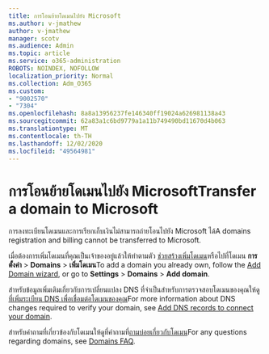 ```yaml
---
title: การโอนย้ายโดเมนไปยัง Microsoft
ms.author: v-jmathew
author: v-jmathew
manager: scotv
ms.audience: Admin
ms.topic: article
ms.service: o365-administration
ROBOTS: NOINDEX, NOFOLLOW
localization_priority: Normal
ms.collection: Adm_O365
ms.custom:
- "9002570"
- "7304"
ms.openlocfilehash: 8a8a13956237fe146340ff19024a626981138a43
ms.sourcegitcommit: 62a83a1c6bd9779a1a11b749490bd11670d4b063
ms.translationtype: MT
ms.contentlocale: th-TH
ms.lasthandoff: 12/02/2020
ms.locfileid: "49564981"
---
```

# <a name="transfer-a-domain-to-microsoft"></a><span data-ttu-id="45fa4-102">การโอนย้ายโดเมนไปยัง Microsoft</span><span class="sxs-lookup"><span data-stu-id="45fa4-102">Transfer a domain to Microsoft</span></span>

<span data-ttu-id="45fa4-103">การลงทะเบียนโดเมนและการเรียกเก็บเงินไม่สามารถถ่ายโอนไปยัง Microsoft ได้</span><span class="sxs-lookup"><span data-stu-id="45fa4-103">A domains registration and billing cannot be transferred to Microsoft.</span></span>

<span data-ttu-id="45fa4-104">เมื่อต้องการเพิ่มโดเมนที่คุณเป็นเจ้าของอยู่แล้วให้ทำตามตัว [ช่วยสร้างเพิ่มโดเมน](https://admin.microsoft.com/Adminportal/Domains/Wizard)หรือไปที่โดเมน **การตั้งค่า**  >  **Domains**  >  **เพิ่มโดเมน**</span><span class="sxs-lookup"><span data-stu-id="45fa4-104">To add a domain you already own, follow the [Add Domain wizard](https://admin.microsoft.com/Adminportal/Domains/Wizard), or go to **Settings** > **Domains** > **Add domain**.</span></span>

<span data-ttu-id="45fa4-105">สำหรับข้อมูลเพิ่มเติมเกี่ยวกับการเปลี่ยนแปลง DNS ที่จำเป็นสำหรับการตรวจสอบโดเมนของคุณให้ดู[ที่เพิ่มระเบียน DNS เพื่อเชื่อมต่อโดเมนของคุณ](https://docs.microsoft.com/microsoft-365/admin/get-help-with-domains/create-dns-records-at-any-dns-hosting-provider)</span><span class="sxs-lookup"><span data-stu-id="45fa4-105">For more information about DNS changes required to verify your domain, see [Add DNS records to connect your domain](https://docs.microsoft.com/microsoft-365/admin/get-help-with-domains/create-dns-records-at-any-dns-hosting-provider).</span></span>

<span data-ttu-id="45fa4-106">สำหรับคำถามที่เกี่ยวข้องกับโดเมนให้ดูที่คำถามที่[ถามบ่อยเกี่ยวกับโดเมน](https://docs.microsoft.com/microsoft-365/admin/setup/domains-faq)</span><span class="sxs-lookup"><span data-stu-id="45fa4-106">For any questions regarding domains, see [Domains FAQ](https://docs.microsoft.com/microsoft-365/admin/setup/domains-faq).</span></span>
